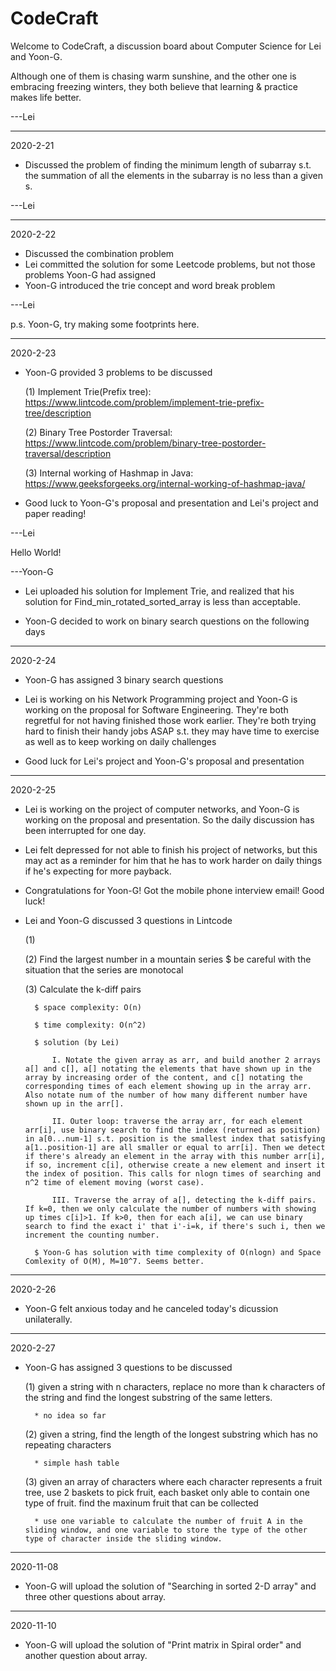 # CodeCraft
Welcome to CodeCraft, a discussion board about Computer Science for Lei and Yoon-G.

Although one of them is chasing warm sunshine, and the other one is embracing freezing winters, they both believe that learning & practice makes life better.

---Lei
___________________________________
2020-2-21
* Discussed the problem of finding the minimum length of subarray s.t. the summation of all the elements in the subarray is no less than a given s.

---Lei

-----------------------------------
2020-2-22
* Discussed the combination problem
* Lei committed the solution for some Leetcode problems, but not those problems Yoon-G had assigned
* Yoon-G introduced the trie concept and word break problem

---Lei

p.s. Yoon-G, try making some footprints here.

-----------------------------------
2020-2-23
* Yoon-G provided 3 problems to be discussed
	
	(1) Implement Trie(Prefix tree): https://www.lintcode.com/problem/implement-trie-prefix-tree/description
	
	(2) Binary Tree Postorder Traversal: https://www.lintcode.com/problem/binary-tree-postorder-traversal/description
	
	(3) Internal working of Hashmap in Java: https://www.geeksforgeeks.org/internal-working-of-hashmap-java/
* Good luck to Yoon-G's proposal and presentation and Lei's project and paper reading!

---Lei

Hello World!

---Yoon-G

* Lei uploaded his solution for Implement Trie, and realized that his solution for Find_min_rotated_sorted_array is less than acceptable.

* Yoon-G decided to work on binary search questions on the following days

-----------------------------------
2020-2-24

* Yoon-G has assigned 3 binary search questions

* Lei is working on his Network Programming project and Yoon-G is working on the proposal for Software Engineering. They're both regretful for not having finished those work earlier. They're both trying hard to finish their handy jobs ASAP s.t. they may have time to exercise as well as to keep working on daily challenges

* Good luck for Lei's project and Yoon-G's proposal and presentation

----------------------------------
2020-2-25

* Lei is working on the project of computer networks, and Yoon-G is working on the proposal and presentation. So the daily discussion has been interrupted for one day.

* Lei felt depressed for not able to finish his project of networks, but this may act as a reminder for him that he has to work harder on daily things if he's expecting for more payback.

* Congratulations for Yoon-G! Got the mobile phone interview email! Good luck!

* Lei and Yoon-G discussed 3 questions in Lintcode

	(1)
 
	(2) Find the largest number in a mountain series
		$ be careful with the situation that the series are monotocal

	(3) Calculate the k-diff pairs

		$ space complexity: O(n)

		$ time complexity: O(n^2)

		$ solution (by Lei)

			I. Notate the given array as arr, and build another 2 arrays a[] and c[], a[] notating the elements that have shown up in the array by increasing order of the content, and c[] notating the corresponding times of each element showing up in the array arr. Also notate num of the number of how many different number have shown up in the arr[].

			II. Outer loop: traverse the array arr, for each element arr[i], use binary search to find the index (returned as position) in a[0...num-1] s.t. position is the smallest index that satisfying a[1..position-1] are all smaller or equal to arr[i]. Then we detect if there's already an element in the array with this number arr[i], if so, increment c[i], otherwise create a new element and insert it the index of position. This calls for nlogn times of searching and n^2 time of element moving (worst case).

			III. Traverse the array of a[], detecting the k-diff pairs. If k=0, then we only calculate the number of numbers with showing up times c[i]>1. If k>0, then for each a[i], we can use binary search to find the exact i' that i'-i=k, if there's such i, then we increment the counting number.

		$ Yoon-G has solution with time complexity of O(nlogn) and Space Comlexity of O(M), M=10^7. Seems better.

----------------------------------
2020-2-26

* Yoon-G felt anxious today and he canceled today's dicussion unilaterally.

----------------------------------
2020-2-27

* Yoon-G has assigned 3 questions to be discussed

	(1) given a string with n characters, replace no more than k characters of the string and find the longest substring of the same letters.
	
		* no idea so far

	(2) given a string, find the length of the longest substring which has no repeating characters

		* simple hash table

	(3) given an array of characters where each character represents a fruit tree, use 2 baskets to pick fruit, each basket only able to contain one type of fruit. find the maxinum fruit that can be collected
	
		* use one variable to calculate the number of fruit A in the sliding window, and one variable to store the type of the other type of character inside the sliding window.
		
----------------------------------
2020-11-08

* Yoon-G will upload the solution of "Searching in sorted 2-D array" and three other questions about array.

----------------------------------
2020-11-10

* Yoon-G will upload the solution of "Print matrix in Spiral order" and another question about array.

